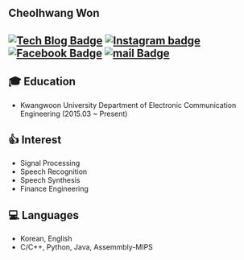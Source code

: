 ## Cheolhwang Won

[![Tech Blog Badge](http://img.shields.io/badge/-Tech%20blog-black?style=flat-square&logo=github&link=https://blog.naver.com/wch18735)](https://blog.naver.com/wch18735)
[![Instagram badge](https://img.shields.io/badge/Instagram-fa58d0?style=flat-square&logo=instagram&logoColor=white)](https://www.instagram.com/?hl=ko)
[![Facebook Badge](https://img.shields.io/badge/Facebook-1877f2?style=flat-square&logo=Facebook&logoColor=white&link=https://www.facebook.com/cheolhwang.won.9)](https://www.facebook.com/cheolhwang.won.9)
[![mail Badge](https://img.shields.io/badge/Mail-d14836?style=flat-square&logo=Gmail&logoColor=white&link=mailto:wch18735@nate.com)](mailto:wch18735@nate.com)  
----
## :mortar_board: Education
- Kwangwoon University Department of Electronic Communication Engineering (2015.03 ~ Present)

## :thumbsup: Interest
- Signal Processing
- Speech Recognition
- Speech Synthesis
- Finance Engineering

## :computer: Languages
- Korean, English
- C/C++, Python, Java, Assemmbly-MIPS
